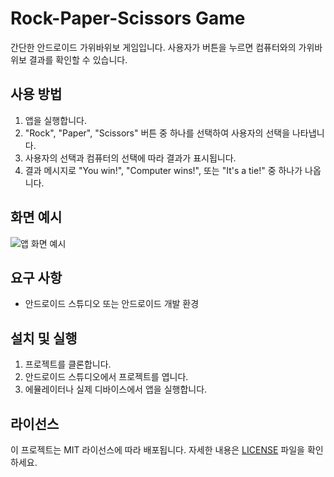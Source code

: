 # Rock-Paper-Scissors Game

간단한 안드로이드 가위바위보 게임입니다. 사용자가 버튼을 누르면 컴퓨터와의 가위바위보 결과를 확인할 수 있습니다.

## 사용 방법

1. 앱을 실행합니다.
2. "Rock", "Paper", "Scissors" 버튼 중 하나를 선택하여 사용자의 선택을 나타냅니다.
3. 사용자의 선택과 컴퓨터의 선택에 따라 결과가 표시됩니다.
4. 결과 메시지로 "You win!", "Computer wins!", 또는 "It's a tie!" 중 하나가 나옵니다.

## 화면 예시

![앱 화면 예시](screenshots/app_screenshot.png)

## 요구 사항

- 안드로이드 스튜디오 또는 안드로이드 개발 환경

## 설치 및 실행

1. 프로젝트를 클론합니다.
2. 안드로이드 스튜디오에서 프로젝트를 엽니다.
3. 에뮬레이터나 실제 디바이스에서 앱을 실행합니다.

## 라이선스

이 프로젝트는 MIT 라이선스에 따라 배포됩니다. 자세한 내용은 [LICENSE](LICENSE) 파일을 확인하세요.
